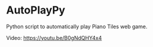 # AutoPlayPy
Python script to automatically play Piano Tiles web game.

Video: https://youtu.be/B0gNdQHY4x4
